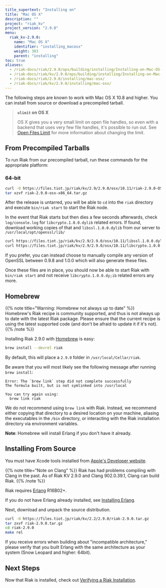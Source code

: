 ```yaml
---
title_supertext: "Installing on"
title: "Mac OS X"
description: ""
project: "riak_kv"
project_version: "2.9.0"
menu:
  riak_kv-2.9.0:
    name: "Mac OS X"
    identifier: "installing_macosx"
    weight: 303
    parent: "installing"
toc: true
aliases:
  - /riak-docs/riak/2.9.0/ops/building/installing/Installing-on-Mac-OS-X
  - /riak-docs/riak/kv/2.9.0/ops/building/installing/Installing-on-Mac-OS-X
  - /riak-docs/riak/2.9.0/installing/mac-osx/
  - /riak-docs/riak/kv/2.9.0/installing/mac-osx/
---
```




[perf open files]: {{<baseurl>}}riak/kv/2.9.0/using/performance/open-files-limit
[install source erlang]: {{<baseurl>}}riak/kv/2.9.0/setup/installing/source/erlang
[install verify]: {{<baseurl>}}riak/kv/2.9.0/setup/installing/verify

The following steps are known to work with Mac OS X 10.8 and higher. You can install from source or download a precompiled tarball.

> **`ulimit` on OS X**
>
> OS X gives you a very small limit on open file handles, so even with a
backend that uses very few file handles, it's possible to run out. See
[Open Files Limit][perf open files] for more information about changing the limit.


## From Precompiled Tarballs

To run Riak from our precompiled tarball, run these commands for the
appropriate platform:

### 64-bit

```bash
curl -O https://files.tiot.jp/riak/kv/2.9/2.9.0/osx/10.11/riak-2.9.0-OSX-x86_64.tar.gz
tar xzvf riak-2.9.0-osx-x86_64.tar.gz
```

After the release is untarred, you will be able to `cd` into the `riak`
directory and execute `bin/riak start` to start the Riak node.

In the event that Riak starts but then dies a few seconds afterwards,
check `log/console.log` for `libcrypto.1.0.0.dylib` related errors. If found,
download working copies of that and `libssl.1.0.0.dylib` from our server to 
`/usr/local/opt/openssl/lib/`

```bash
curl https://files.tiot.jp/riak/kv/2.9/2.9.0/osx/10.11/libssl.1.0.0.dylib > /usr/local/opt/openssl/lib/
curl https://files.tiot.jp/riak/kv/2.9/2.9.0/osx/10.11/libcrypto.1.0.0.dylib > /usr/local/opt/openssl/lib/
```

If you prefer, you can instead choose to manually compile any version of 
OpenSSL between 0.9.8 and 1.0.0 which will also generate these files.

Once these files are in place, you should now be able to start Riak with `bin/riak start`
and not receive `libcrypto.1.0.0.dy;ib` related errors any more.

## Homebrew

{{% note title="Warning: Homebrew not always up to date" %}}
Homebrew's Riak recipe is community supported, and thus is not always up to
date with the latest Riak package. Please ensure that the current recipe is
using the latest supported code (and don't be afraid to update it if it's
not).
{{% /note %}}

Installing Riak 2.9.0 with [Homebrew](http://brew.sh/) is easy:

```bash
brew install --devrel riak
```

By default, this will place a `2.9.0` folder in
`/usr/local/Cellar/riak`.

Be aware that you will most likely see the following message after
running `brew install`:

```
Error: The `brew link` step did not complete successfully
The formula built, but is not symlinked into /usr/local

You can try again using:
  brew link riak
```

We do not recommend using `brew link` with Riak. Instead, we recommend
either copying that directory to a desired location on your machine,
aliasing the executables in the `/bin` directory, or interacting with
the Riak installation directory via environment variables.

**Note**: Homebrew will install Erlang if you don't have it already.

## Installing From Source

You must have Xcode tools installed from [Apple's Developer
website](http://developer.apple.com/).

{{% note title="Note on Clang" %}}
Riak has had problems compiling with Clang in the past. As of Riak KV
2.9.0 and Clang 902.0.39.1, Clang can build Riak.
{{% /note %}}

Riak requires [Erlang](http://www.erlang.org/) R16B02+.

If you do not have Erlang already installed, see [Installing Erlang][install source erlang].

Next, download and unpack the source distribution.

```bash
curl -O https://files.tiot.jp/riak/kv/2.2/2.9.0/riak-2.9.0.tar.gz
tar zxvf riak-2.9.0.tar.gz
cd riak-2.9.0
make rel
```

If you receive errors when building about "incompatible architecture,"
please verify that you built Erlang with the same architecture as your
system (Snow Leopard and higher: 64bit).

## Next Steps

Now that Riak is installed, check out [Verifying a Riak Installation][install verify].
